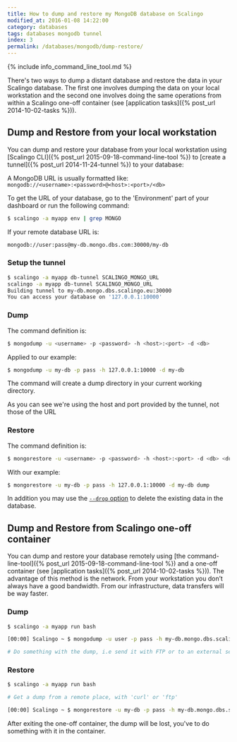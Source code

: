 ```yaml
---
title: How to dump and restore my MongoDB database on Scalingo
modified_at: 2016-01-08 14:22:00
category: databases
tags: databases mongodb tunnel
index: 3
permalink: /databases/mongodb/dump-restore/
---
```


{% include info_command_line_tool.md %}

There's two ways to dump a distant database and restore the data in your Scalingo database. The first one involves dumping the data on your local workstation and the second one involves doing the same operations from within a Scalingo one-off container (see [application tasks]({% post_url 2014-10-02-tasks %})).

## Dump and Restore from your local workstation

You can dump and restore your database from your local workstation using [Scalingo CLI]({% post_url 2015-09-18-command-line-tool %}) to [create a tunnel]({% post_url 2014-11-24-tunnel %}) to your database:

A MongoDB URL is usually formatted like: <br>
`mongodb://<username>:<password>@<host>:<port>/<db>`

To get the URL of your database, go to the 'Environment' part of your dashboard or
run the following command:

```bash
$ scalingo -a myapp env | grep MONGO
```

If your remote database URL is:

```bash
mongodb://user:pass@my-db.mongo.dbs.com:30000/my-db
```

### Setup the tunnel

```bash
$ scalingo -a myapp db-tunnel SCALINGO_MONGO_URL
scalingo -a myapp db-tunnel SCALINGO_MONGO_URL
Building tunnel to my-db.mongo.dbs.scalingo.eu:30000
You can access your database on '127.0.0.1:10000'
```

### Dump

The command definition is:
```bash
$ mongodump -u <username> -p <password> -h <host>:<port> -d <db> 
```

Applied to our example:

```bash
$ mongodump -u my-db -p pass -h 127.0.0.1:10000 -d my-db
```

The command will create a dump directory in your current working directory.

As you can see we're using the host and port provided by the tunnel, not those of the URL

### Restore

The command definition is:
```bash
$ mongorestore -u <username> -p <password> -h <host>:<port> -d <db> <dump directory>
```

With our example:
```bash
$ mongorestore -u my-db -p pass -h 127.0.0.1:10000 -d my-db dump
```

In addition you may use the [`--drop` option](https://docs.mongodb.org/v2.6/reference/program/mongorestore/#cmdoption--drop) to delete the existing data in the database.

## Dump and Restore from Scalingo one-off container

You can dump and restore your database remotely using
[the command-line-tool]({% post_url 2015-09-18-command-line-tool %})
and a one-off container (see [application tasks]({% post_url 2014-10-02-tasks %})).
The advantage of this method is the network.
From your workstation you don’t always have a good bandwidth. From our infrastructure,
data transfers will be way faster.

### Dump

```bash
$ scalingo -a myapp run bash

[00:00] Scalingo ~ $ mongodump -u user -p pass -h my-db.mongo.dbs.scalingo.com:30000 my-db

# Do something with the dump, i.e send it with FTP or to an external server
```

### Restore


```bash
$ scalingo -a myapp run bash

# Get a dump from a remote place, with 'curl' or 'ftp'

[00:00] Scalingo ~ $ mongorestore -u my-db -p pass -h my-db.mongo.dbs.scalingo.com:30000 -d my-db dump
```

After exiting the one-off container, the dump will be lost, you've to do something with it in the container.
